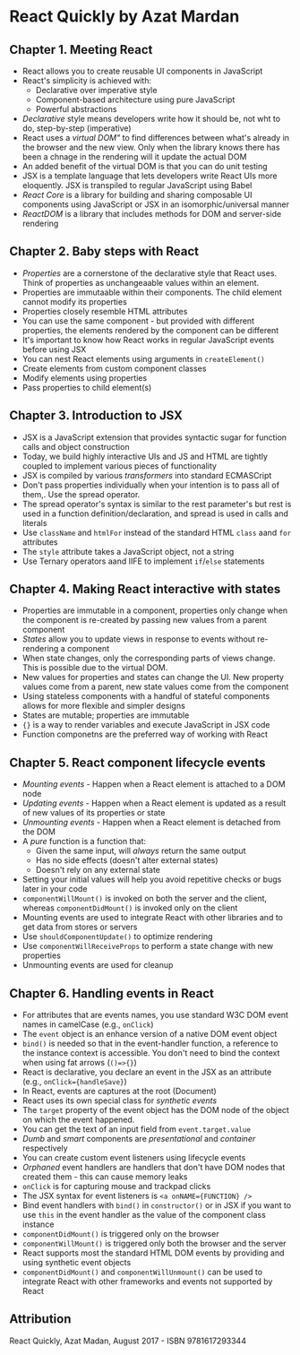 # React Quickly by Azat Mardan

## Chapter 1. Meeting React
  - React allows you to create reusable UI components in JavaScript
  - React's simplicity is achieved with:
    - Declarative over imperative style
    - Component-based architecture using pure JavaScript
    - Powerful abstractions
  - *Declarative* style means developers write how it should be, not wht to do, step-by-step (imperative)
  - React uses a *virtual DOM"* to find differences between what's already in the browser and the new view. Only when the library knows there has been a chnage in the rendering will it update the actual DOM
  - An added benefit of the virtual DOM is that you can do unit testing
  - JSX is a template language that lets developers write React UIs more eloquently. JSX is transpiled to regular JavaScript using Babel
  - *React Core* is a library for building and sharing composable UI components using JavaScript or JSX in an isomorphic/universal manner
  - *ReactDOM* is a library that includes methods for DOM and server-side rendering

## Chapter 2. Baby steps with React
- *Properties* are a cornerstone of the declarative style that React uses. Think of properties as unchangeaable values within an element.
- Properties are immutaable within their components. The child element cannot modify its properties
- Properties closely resemble HTML attributes
- You can use the same component - but provided with different properties, the elements rendered by the component can be different
- It's important to know how React works in regular JavaScript events before using JSX
- You can nest React elements using arguments in `createElement()`
- Create elements from custom component classes
- Modify elements using properties
- Pass properties to child element(s)

## Chapter 3. Introduction to JSX
- JSX is a JavaScript extension that provides syntactic sugar for function calls and object construction
- Today, we build highly interactive UIs and JS and HTML are tightly coupled to implement various pieces of functionality
- JSX is compiled by various *transformers* into standard ECMASCript
- Don't pass properties individually when your intention is to pass all of them,. Use the spread operator.
- The spread operator's syntax is similar to the rest parameter's but rest is used in a function definition/declaration, and spread is used in calls and literals
- Use `className` and `htmlFor` instead of the standard HTML `class` aand `for` attributes
- The `style` attribute takes a JavaScript object, not a string
- Use Ternary operators aand IIFE to implement `if`/`else` statements

## Chapter 4. Making React interactive with states
- Properties are immutable in a component, properties only change when the component is re-created by passing new values from a parent component
- *States* allow you to update views in response to events without re-rendering a component
- When state changes, only the corresponding parts of views change. This is possible due to the virtual DOM.
- New values for properties and states can change the UI. New property values come from a parent, new state values come from the component
- Using stateless components with a handful of stateful components allows for more flexible and simpler designs
- States are mutable; properties are immutable
- `{}` is a way to render variables and execute JavaScript in JSX code
- Function componetns are the preferred way of working with React

## Chapter 5. React component lifecycle events
- *Mounting events* - Happen when a React element is attached to a DOM node
- *Updating events* - Happen when a React element is updated as a result of new values of its properties or state
- *Unmounting events* - Happen when a React element is detached from the DOM
- A *pure* function is a function that:
  - Given the same input, will *always* return the same output
  - Has no side effects (doesn't alter external states)
  - Doesn't rely on any external state
- Setting your initial values will help you avoid repetitive checks or bugs later in your code
- `componentWillMount()` is invoked on both the server and the client, whereas `componentDidMount()` is invoked only on the client
- Mounting events are used to integrate React with other libraries and to get data from stores or servers
- Use `shouldComponentUpdate()` to optimize rendering
- Use `componentWillReceiveProps` to perform a state change with new properties
- Unmounting events are used for cleanup

## Chapter 6. Handling events in React
- For attributes that are events names, you use standard W3C DOM event names in camelCase (e.g., `onClick`)
- The `event` object is an enhance version of a native DOM event object
- `bind()` is needed so that in the event-handler function, a reference to the instance context is accessible. You don't need to bind the context when using fat arrows (`()=>{}`)
- React is declarative, you declare an event in the JSX as an attribute (e.g., `onClick={handleSave}`)
- In React, events are captures at the root (Document)
- React uses its own special class for *synthetic events*
- The `target` property of the event object has the DOM node of the object on which the event happened. 
- You can get the text of an input field from `event.target.value`
- *Dumb* and *smart* components are *presentational* and *container* respectively
- You can create custom event listeners using lifecycle events
- *Orphaned* event handlers are handlers that don't have DOM nodes that created them - this can cause memory leaks
- `onClick` is for capturing mouse and trackpad clicks
- The JSX syntax for event listeners is `<a onNAME={FUNCTION} />`
- Bind event handlers with `bind()` in `constructor()` or in JSX if you want to use `this` in the event handler as the value of the component class instance
- `componentDidMount()` is triggered only on the browser
- `componentWillMount()` is triggered only both the browser and the server
- React supports most the standard HTML DOM events by providing and using synthetic event objects
- `componentDidMount()` and `componentWillUnmount()` can be used to integrate React with other frameworks and events not supported by React

## Attribution
React Quickly, Azat Madan, August 2017 - ISBN 9781617293344